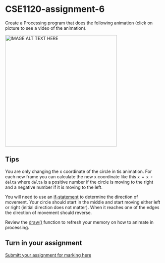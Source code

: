 # CSE1120-assignment-6
Create a Processing program that does the following animation (click on picture to see a video of the animation). 

<a href="http://www.youtube.com/watch?feature=player_embedded&v=NV7CwSptfpw
" target="_blank"><img src="http://img.youtube.com/vi/NV7CwSptfpw/0.jpg" 
alt="IMAGE ALT TEXT HERE" width="360" /></a>

## Tips
You are only changing the x coordinate of the circle in tis animation. For each new frame you can calculate the new x coordinate like this ```x = x + delta``` where ```delta``` is a positive number if the circle is moving to the right and a negative number if it is moving to the left. 

You will need to use an [if-statement](https://processing.org/reference/if.html) to determine the direction of movement. Your circle should start in the middle and start moving either left or right (initial direction does not matter). When it reaches one of the edges the direction of movement should reverse.

Review the [draw()](https://processing.org/reference/draw_.html) function to refresh your memory on how to animate in processing.



## Turn in your assignment
[Submitt your assignment for marking here](https://docs.google.com/a/epsb.ca/forms/d/e/1FAIpQLSdnnOUlwawWq9wmrKJZH40JlfNuSE8QaFGsJ_6OlzZle7m3MA/viewform)

